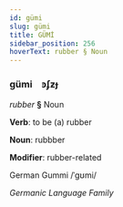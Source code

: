 ```yaml
---
id: gümi
slug: gümi
title: GÜMİ
sidebar_position: 256
hoverText: rubber § Noun
---
```


### gümi&emsp;<span kind="abugida">ꜿʄƶɟ</span>

*rubber* **§** Noun

**Verb**: to be (a) rubber

**Noun**: rubbber

**Modifier**: rubber-related

German Gummi /ˈɡʊmi/

*Germanic Language Family*